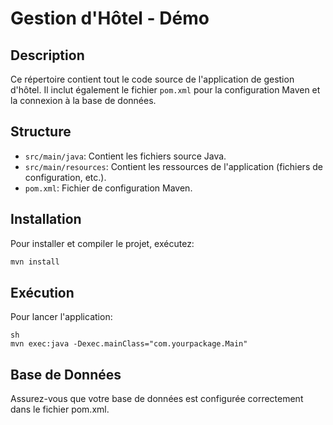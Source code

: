 # Gestion d'Hôtel - Démo

## Description
Ce répertoire contient tout le code source de l'application de gestion d'hôtel. Il inclut également le fichier `pom.xml` pour la configuration Maven et la connexion à la base de données.

## Structure
- `src/main/java`: Contient les fichiers source Java.
- `src/main/resources`: Contient les ressources de l'application (fichiers de configuration, etc.).
- `pom.xml`: Fichier de configuration Maven.

## Installation
Pour installer et compiler le projet, exécutez:
```sh
mvn install
```
## Exécution
Pour lancer l'application:
```
sh
mvn exec:java -Dexec.mainClass="com.yourpackage.Main"
```
## Base de Données
Assurez-vous que votre base de données est configurée correctement dans le fichier pom.xml.

